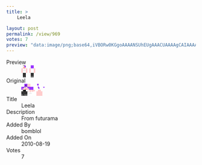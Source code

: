 ```yaml
---
title: >
    Leela

layout: post
permalink: /view/969
votes: 7
preview: "data:image/png;base64,iVBORw0KGgoAAAANSUhEUgAAACUAAAAgCAIAAAAaMSbnAAAABnRSTlMA/wD/AP5AXyvrAAAA/0lEQVRIie2WQW4DIQxFP1VOFNMruVcqXKk4R6qzQEHguBJNQUqqeYsRMOA3Y0AQVL/RkEuIUUsJMSZSAJwEAOiMCXIMbjsXbeWTeaeq9ZkjAOQPMgP+yJvbGoL/pbt8qspli8/mEyJdhfb7KjkD4MS4TeEqvHzmPFrF6fMo3v8xLxQYgpZxYRANU2iquNuLchk6u3QRxnzWAW2Yqa7gh/Wy1NHj7799+D4REVm5LBs2n1VDRKa8y9dHX2uqPMf8Hb5X8YX+/hLju9uplK+ZWDPD/3s+D9/h+w3D+UBEud7JmAH05RlmzhN7HvXR503zWF++XT6ZuZVT+tzl2/1/VyywXGypuO+yAAAAAElFTkSuQmCC"
---
```

<dl class="side-by-side">
<dt>Preview</dt>
<dd>
    <img class="preview" src="data:image/png;base64,iVBORw0KGgoAAAANSUhEUgAAACUAAAAgCAIAAAAaMSbnAAAABnRSTlMA/wD/AP5AXyvrAAAA/0lEQVRIie2WQW4DIQxFP1VOFNMruVcqXKk4R6qzQEHguBJNQUqqeYsRMOA3Y0AQVL/RkEuIUUsJMSZSAJwEAOiMCXIMbjsXbeWTeaeq9ZkjAOQPMgP+yJvbGoL/pbt8qspli8/mEyJdhfb7KjkD4MS4TeEqvHzmPFrF6fMo3v8xLxQYgpZxYRANU2iquNuLchk6u3QRxnzWAW2Yqa7gh/Wy1NHj7799+D4REVm5LBs2n1VDRKa8y9dHX2uqPMf8Hb5X8YX+/hLju9uplK+ZWDPD/3s+D9/h+w3D+UBEud7JmAH05RlmzhN7HvXR503zWF++XT6ZuZVT+tzl2/1/VyywXGypuO+yAAAAAElFTkSuQmCC">
</dd>
<dt>Original</dt>
<dd>
    <img class="preview" src="data:image/png;base64,iVBORw0KGgoAAAANSUhEUgAAAEAAAAAgCAYAAACinX6EAAAA/0lEQVR42u2X4Q2EIAyF2Ymd2Mmd2IlTL16wAVqOFkT6khd/GKT9aAGNQbTZEEoO3hdtmATnNb2kABTAbdLTCmAAgDgW01NPaYFhUgAPA8DeBpQEj75PPQ9j4zH3ApCdl7TCOQ0E8M/45JgaAOfKrwLg1suFCmhtBYajmW8PiJPBNjdoOH5qAFk79zUBhiSAOHb2UwBNHoHQowXEzvnash9dASKy1obY1/0/clG/TROCCTTApO9LXrwUgAJYDABMuNbJQGoAYGrckOUBUIJv0dQAOKQAJgbg9wD8ii0AE28CoS2gAGQBuP3PDvq69KTeQb8SQI1fXQGUKtAKmBzAB4WpHOpsTtw1AAAAAElFTkSuQmCC">
</dd>
<dt>Title</dt>
<dd>Leela</dd>
<dt>Description</dt>
<dd>From futurama</dd>
<dt>Added By</dt>
<dd>bomblol</dd>
<dt>Added On</dt>
<dd>2010-08-19</dd>
<dt>Votes</dt>
<dd>7</dd>
</dl>
